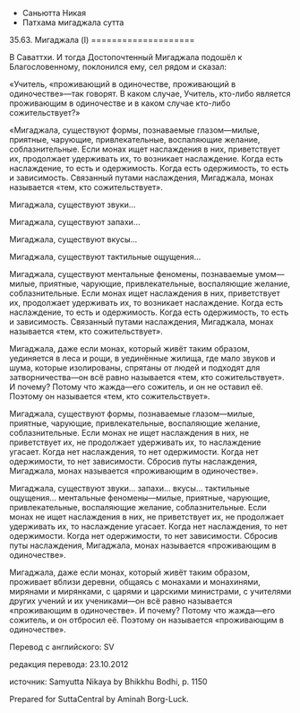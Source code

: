 









* Саньютта Никая
* Патхама мигаджала сутта


35\.63\. Мигаджала \(I\)
\=\=\=\=\=\=\=\=\=\=\=\=\=\=\=\=\=\=\=\=



В Саваттхи\. И тогда Достопочтенный Мигаджала подошёл к Благословенному, поклонился ему, сел рядом и сказал:


«Учитель, «проживающий в одиночестве, проживающий в одиночестве»—так говорят\. В каком случае, Учитель, кто\-либо является проживающим в одиночестве и в каком случае кто\-либо сожительствует?»


«Мигаджала, существуют формы, познаваемые глазом—милые, приятные, чарующие, привлекательные, воспаляющие желание, соблазнительные\. Если монах ищет наслаждения в них, приветствует их, продолжает удерживать их, то возникает наслаждение\. Когда есть наслаждение, то есть и одержимость\. Когда есть одержимость, то есть и зависимость\. Cвязанный путами наслаждения, Мигаджала, монах называется «тем, кто сожительствует»\.


Мигаджала, существуют звуки…


Мигаджала, существуют запахи…


Мигаджала, существуют вкусы…


Мигаджала, существуют тактильные ощущения…


Мигаджала, существуют ментальные феномены, познаваемые умом—милые, приятные, чарующие, привлекательные, воспаляющие желание, соблазнительные\. Если монах ищет наслаждения в них, приветствует их, продолжает удерживать их, то возникает наслаждение\. Когда есть наслаждение, то есть и одержимость\. Когда есть одержимость, то есть и зависимость\. Cвязанный путами наслаждения, Мигаджала, монах называется «тем, кто сожительствует»\.


Мигаджала, даже если монах, который живёт таким образом, уединяется в леса и рощи, в уединённые жилища, где мало звуков и шума, которые изолированы, спрятаны от людей и подходят для затворничества—он всё равно называется «тем, кто сожительствует»\. И почему? Потому что жажда—его сожитель, и он не оставил её\. Поэтому он называется «тем, кто сожительствует»\.


Мигаджала, существуют формы, познаваемые глазом—милые, приятные, чарующие, привлекательные, воспаляющие желание, соблазнительные\. Если монах не ищет наслаждения в них, не приветствует их, не продолжает удерживать их, то наслаждение угасает\. Когда нет наслаждения, то нет одержимости\. Когда нет одержимости, то нет зависимости\. Сбросив путы наслаждения, Мигаджала, монах называется «проживающим в одиночестве»\.


Мигаджала, существуют звуки… запахи… вкусы… тактильные ощущения… ментальные феномены—милые, приятные, чарующие, привлекательные, воспаляющие желание, соблазнительные\. Если монах не ищет наслаждения в них, не приветствует их, не продолжает удерживать их, то наслаждение угасает\. Когда нет наслаждения, то нет одержимости\. Когда нет одержимости, то нет зависимости\. Сбросив путы наслаждения, Мигаджала, монах называется «проживающим в одиночестве»\.


Мигаджала, даже если монах, который живёт таким образом, проживает вблизи деревни, общаясь с монахами и монахинями, мирянами и мирянками, с царями и царскими министрами, с учителями других учений и их учениками—он всё равно называется «проживающим в одиночестве»\. И почему? Потому что жажда—его сожитель, и он отбросил её\. Поэтому он называется «проживающим в одиночестве»\.



Перевод с английского: SV


редакция перевода: 23\.10\.2012


источник: Samyutta Nikaya by Bhikkhu Bodhi, p\. 1150


Prepared for SuttaCentral by Aminah Borg\-Luck\.






